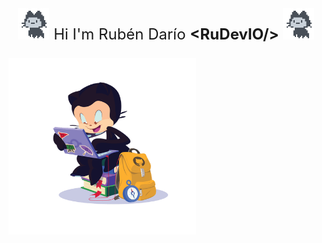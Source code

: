 <p align="center" style="font-size: x-large" > <img src="Octocats/pixeljumpcat.gif" width=50 ><img/> Hi I'm Rubén Darío <b>&lt;RuDevIO/&gt; <img src="Octocats/pixeljumpcat.gif" width=50 ><img/>
<p/>
 
<img src="Octocats/studentcat.png" width=300 ><img/>


